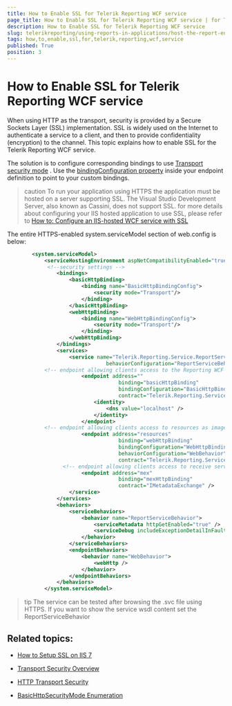 ```yaml
---
title: How to Enable SSL for Telerik Reporting WCF service
page_title: How to Enable SSL for Telerik Reporting WCF service | for Telerik Reporting Documentation
description: How to Enable SSL for Telerik Reporting WCF service
slug: telerikreporting/using-reports-in-applications/host-the-report-engine-remotely/telerik-reporting-wcf-service/how-to-enable-ssl-for-telerik-reporting-wcf-service
tags: how,to,enable,ssl,for,telerik,reporting,wcf,service
published: True
position: 3
---
```


# How to Enable SSL for Telerik Reporting WCF service



When using HTTP as the transport, security is provided by a Secure Sockets Layer (SSL) implementation. SSL is widely used on the Internet to authenticate a service to a client, and then to provide confidentiality (encryption) to the channel. This topic explains how to enable SSL for the Telerik Reporting WCF service.

The solution is to configure corresponding bindings to use  [Transport security mode](http://msdn.microsoft.com/en-us/library/ms729700(v=vs.110).aspx) . Use the  [bindingConfiguration property](http://msdn.microsoft.com/en-us/library/system.servicemodel.configuration.serviceendpointelement.bindingconfiguration.aspx)  inside your endpoint definition to point to your custom bindings.       

>caution To run your application using HTTPS the application must be hosted on a server supporting SSL. The Visual Studio Development Server, also known as Cassini, does not support SSL. for more details about configuring your IIS hosted application to use SSL, please refer to  [How to: Configure an IIS-hosted WCF service with SSL](http://msdn.microsoft.com/en-us/library/hh556232(v=vs.110).aspx) 


The entire HTTPS-enabled system.serviceModel section of web.config is below:       

	
````XML
		<system.serviceModel>
		    <serviceHostingEnvironment aspNetCompatibilityEnabled="true" />
			 <!--security settings -->
				<bindings>
					<basicHttpBinding>
						<binding name="BasicHttpBindingConfig">
							<security mode="Transport"/>
						</binding>
					</basicHttpBinding>
					<webHttpBinding>
						<binding name="WebHttpBindingConfig">
							<security mode="Transport"/>
						</binding>
					</webHttpBinding>
				</bindings>
				<services>
					<service name="Telerik.Reporting.Service.ReportService"
								behaviorConfiguration="ReportServiceBehavior">
            <!-- endpoint allowing clients access to the Reporting WCF service -->
						<endpoint address=""
									binding="basicHttpBinding"
									bindingConfiguration="BasicHttpBindingConfig"
									contract="Telerik.Reporting.Service.IReportService">
							<identity>
								<dns value="localhost" />
							</identity>
						</endpoint>
            <!-- endpoint allowing clients access to resources as images -->
						<endpoint address="resources"
									binding="webHttpBinding"
									bindingConfiguration="WebHttpBindingConfig"
									behaviorConfiguration="WebBehavior"
									contract="Telerik.Reporting.Service.IResourceService"/>
			      <!-- endpoint allowing clients access to receive service's metadata via SOAP messages -->
						<endpoint address="mex"
									binding="mexHttpBinding"
									contract="IMetadataExchange" />
					</service>
				</services>
				<behaviors>
					<serviceBehaviors>
						<behavior name="ReportServiceBehavior">
							<serviceMetadata httpGetEnabled="true" />
							<serviceDebug includeExceptionDetailInFaults="false" />
						</behavior>
					</serviceBehaviors>
					<endpointBehaviors>
						<behavior name="WebBehavior">
							<webHttp />
						</behavior>
					</endpointBehaviors>
				</behaviors>
			</system.serviceModel>
````



>tip The service can be tested after browsing the .svc file using HTTPS. If you want to show the service wsdl content set the ReportServiceBehavior             <serviceMetadata httpsGetEnabled="true" />          	


## Related topics:

*  [How to Setup SSL on IIS 7](http://learn.iis.net/page.aspx/144/how-to-setup-ssl-on-iis-70/) 

*  [Transport Security Overview](http://msdn.microsoft.com/en-us/library/ms729700.aspx) 

*  [HTTP Transport Security](http://msdn.microsoft.com/en-us/library/ms734679.aspx) 

*  [BasicHttpSecurityMode Enumeration](http://msdn.microsoft.com/en-us/library/system.servicemodel.basichttpsecuritymode.aspx) 
